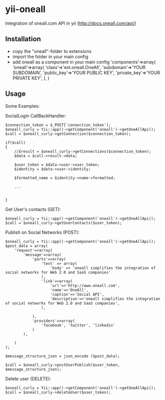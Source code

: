 yii-oneall
==========

Integration of oneall.com API in yii (http://docs.oneall.com/api/)

Installation
------------

 - copy the "oneall"-folder to extensions
 - import the folder in your main config
 - add oneall as a component in your main config
 	'components'=>array(
	 	'oneall'=>array(
	            'class'=>'ext.oneall.OneAll',
	            'subdomain'=>'YOUR SUBDOMAIN',
	            'public_key'=>'YOUR PUBLIC KEY',
	            'private_key'=>'YOUR PRIVATE KEY',
	        ),
	)

Usage
-----

Some Examples:

SocialLogin CallBackHandler:
	
	$connection_token = $_POST['connection_token'];
    $oneall_curly = Yii::app()->getComponent('oneall')->getOneAllApi();
    $call = $oneall_curly->getConnection($connection_token);
    
    if($call)
    {
        //$result = $oneall_curly->getConnections($connection_token);
        $data = $call->result->data;
        
        $user_token = $data->user->user_token;
        $identity = $data->user->identity;
        
        $formatted_name = $identity->name->formatted;
        
        ...
        
        
    }
    
Get User's contacts (GET):
	
	$oneall_curly = Yii::app()->getComponent('oneall')->getOneAllApi();
	$call = $oneall_curly->getUserContacts($user_token);
	
Publish on Social Networks (POST):

	$oneall_curly = Yii::app()->getComponent('oneall')->getOneAllApi();
	$post_data = array(
        'request'=>array(
            'message'=>array(
                'parts'=>array(
                    'text' => array(
                        'body' => 'oneall simplifies the integration of social networks for Web 2.0 and SaaS companies'
                    ),
                    'link'=>array(
                        'url'=>'http://www.oneall.com',
                        'name'=>'OneAll',
                        'caption'=>'Social API',
                        'description'=>'oneall simplifies the integration of social networks for Web 2.0 and SaaS companies',
                    ),
                    
                ),
                'providers'=>array(
                    'facebook', 'twitter', 'linkedin'
                )
            ),
            
        )
    );
    
    $message_structure_json = json_encode ($post_data);
    
    $call = $oneall_curly->postUserPublish($user_token, $message_structure_json);
    
Delete user (DELETE):

	$oneall_curly = Yii::app()->getComponent('oneall')->getOneAllApi();
	$call = $oneall_curly->deleteUser($user_token);    
	